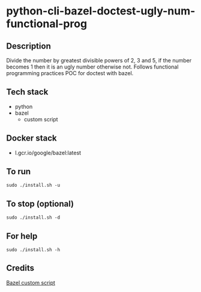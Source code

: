 # python-cli-bazel-doctest-ugly-num-functional-prog

## Description
Divide the number by greatest divisible powers of
2, 3 and 5, if the number becomes 1 then it is an
ugly number otherwise not.
Follows functional programming practices
POC for doctest with bazel.

## Tech stack
- python
- bazel
  - custom script

## Docker stack
- l.gcr.io/google/bazel:latest

## To run
`sudo ./install.sh -u`

## To stop (optional)
`sudo ./install.sh -d`

## For help
`sudo ./install.sh -h`

## Credits
[Bazel custom script](https://github.com/1e100/bazel_doctest.git)
